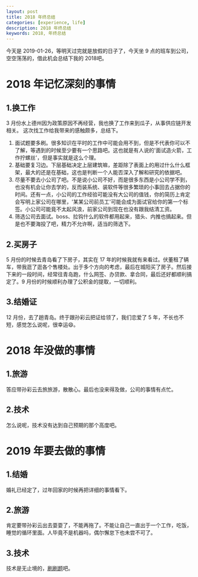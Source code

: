 ```yaml
---
layout: post
title: 2018 年终总结
categories: [experience, life]
description: 2018 年终总结
keywords: 2018, 年终总结
---
```


今天是 2019-01-26，等明天过完就是放假的日子了，今天坐 9 点的班车到公司，空空荡荡的，借此机会总结下我的 2018吧。

# 2018 年记忆深刻的事情

## 1.换工作
3 月份水上德州因为政策原因不再经营，我也换了工作来到瓜子，从事供应链开发相关。
这次找工作给我带来的感触颇多，总结下。
1. 面试题要多刷。很多知识在平时的工作中可能会用不到，但是不代表你可以不了解，等遇到的时候至少要有一个思路吧。这也就是有人说的'面试造火箭，工作拧螺丝'，但是事实就是这么个理。
2. 基础要复习边。下层基础决定上层建筑嘛，差距除了表面上的用过什么什么框架，最大的还是在基础，这也是判断一个人能否深入了解和研究的依据吧。
3. 尽量不要去小公司了吧。不是说小公司不好，而是很多东西是小公司学不到，也没有机会让你去学的，反而装系统、装软件等很多繁琐的小事回去占据你的时间。还有一点，小公司的工作经验可能没有大公司的值钱，你的简历上肯定会写明上家公司在哪里，'某某公司前员工'可能会成为面试官给你的第一个标签。小公司可能竟不太起风浪，前家公司到现在也没有跟我结清工资。
4. 筛选公司去面试。boss、拉钩什么的软件都用起来，猎头、内推也搞起来。但是也不要海投了吧，精力不允许啊，适当的筛选下。

## 2.买房子
5 月份的时候去青岛看了下房子，其实在 17 年的时候我就有来看过。伏董租了辆车，带我逛了逛各个售楼处。出于多个方向的考虑，最后在城阳买了房子。然后接下来的一段时间，经常往青岛跑，什么网签、办贷款、拿合同，最后还好都顺利搞定了。9 月份的时候顺利办理了公积金的提取，一切顺利。

## 3.结婚证
12 月份，去了趟青岛。终于跟孙彩云把证给领了，我们恋爱了 5 年，不长也不短，感觉怎么说呢，很幸运😄。

# 2018 年没做的事情
## 1.旅游
答应带孙彩云去旅旅游，散散心。最后也没来得及做，公司的事情有点忙。
## 2.技术
怎么说呢，技术没有达到自己预期的那个高度吧。

# 2019 年要去做的事情
## 1.结婚
婚礼已经定了，过年回家的时候再把详细的事情看下。
## 2.旅游
肯定要带孙彩云出去耍耍了，不能再拖了。不能让自己一直出于一个工作，吃饭，睡觉的循环里面。人毕竟不是机器吗，偶尔懈怠下也未尝不可了。
## 3.技术
技术是无止境的，[刷刷题](https://leetcode-cn.com)吧。
